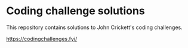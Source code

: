 # Coding challenge solutions

This repository contains solutions to John Crickett's coding challenges.

https://codingchallenges.fyi/

